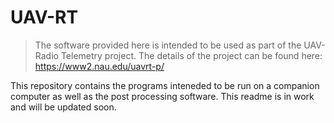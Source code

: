 # UAV-RT

>The software provided here is intended to be used as part of the UAV-Radio Telemetry project. The details of the project can be found here: https://www2.nau.edu/uavrt-p/

This repository contains the programs inteneded to be run on a companion computer as well as the post processing software. This readme is in work and will be updated soon. 
